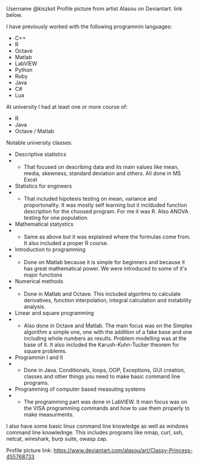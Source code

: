 Username @kiszkot
Profile picture from artist Alasou on Deviantart. link below.

I have previously worked with the following programmin languages:
 - C++
 - R
 - Octave
 - Matlab
 - LabVIEW
 - Python
 - Ruby
 - Java
 - C#
 - Lua

At university I had at least one or more course of:
 - R
 - Java
 - Octave / Matlab

Notable university classes:
 - Descriptive statistics
 - - That focused on describing data and its main values like mean, media, skewness, standard deviation and others. All done in MS Excel
 - Statistics for engineers
 - - That included hipotesis testing on mean, variance and proportonality. It was mostly self learning but it inclduded function description for the choosed program. For me it was R. Also ANOVA testing for one population.
 - Mathematical statystics
 - - Same as above but it was explained where the formulas come from. It also included a proper R course.
 - Introduction to programming
 - - Done on Matlab because it is simple for beginners and because it has great mathematical power. We were introduced to some of it's major functions
 - Numerical methods
 - - Done in Matlab and Octave. This included algoritms to calculate derivatives, function interpolation, integral calculation and instability analysis.
 - Linear and square programming
 - - Also done in Octave and Matlab. The main focus was on the Simplex algorithm a simple one, one with the addition of a fake base and one including whole numbers as results. Problem modelling was at the base of it. It also included the Karush-Kuhn-Tucker theorem for square problems.
 - Programmin I and II
 - - Done in Java. Conditionals, loops, OOP, Exceptions, GUI creation, classes and other things you need to make basic command line programs.
 - Programming of computer based measuting systems
 - - The programming part was done in LabVIEW. It main focus was on the VISA programming commands and how to use them properly to make measurments.

I also have some basic linux command line knowledge as well as windows command line knowlednge. This includes programs like nmap, curl, ssh, netcat, wireshark, burp suite, owasp zap.

Profile picture link:
https://www.deviantart.com/alasou/art/Classy-Princess-455768733

<!---
kiszkot/kiszkot is a ✨ special ✨ repository because its `README.md` (this file) appears on your GitHub profile.
You can click the Preview link to take a look at your changes.
--->
